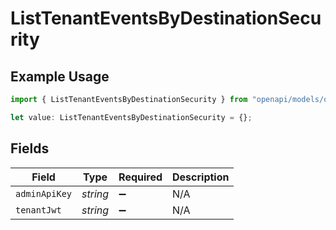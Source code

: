# ListTenantEventsByDestinationSecurity

## Example Usage

```typescript
import { ListTenantEventsByDestinationSecurity } from "openapi/models/operations";

let value: ListTenantEventsByDestinationSecurity = {};
```

## Fields

| Field              | Type               | Required           | Description        |
| ------------------ | ------------------ | ------------------ | ------------------ |
| `adminApiKey`      | *string*           | :heavy_minus_sign: | N/A                |
| `tenantJwt`        | *string*           | :heavy_minus_sign: | N/A                |